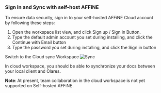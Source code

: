 ### Sign in and Sync with self-host AFFiNE

To ensure data security, sign in to your self-hosted AFFiNE Cloud account by following these steps:
1. Open the workspace list view, and click Sign up / Sign in Button.
2. Type the default admin account you set during installing, and click the Continue with Email button
3. Type the password you set during installing, and click the Sign in button

Switch to the Cloud sync Workspace
   ![Sync](https://app.affine.pro/api/workspaces/055f9c4b-497a-43ec-a1c9-29d5baf184b9/blobs/BhLmxdhVsMGrV211k6DA9mwyZSO3z8HTnLx_fVoBIEw=)

In cloud workspace, you should be able to synchronize your docs between your local client and Olares.

**Note**: At present, team collaboration in the cloud workspace is not yet supported on Self-hosted AFFiNE.